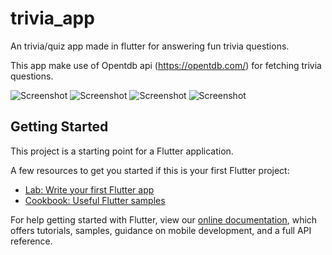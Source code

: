 # trivia_app

An trivia/quiz app made in flutter for answering fun trivia questions.

This app make use of Opentdb api (https://opentdb.com/) for fetching trivia questions.

![Screenshot](screenshots/flutter_01.png)
![Screenshot](screenshots/flutter_02.png)
![Screenshot](screenshots/flutter_03.png)
![Screenshot](screenshots/flutter_04.png)

## Getting Started

This project is a starting point for a Flutter application.

A few resources to get you started if this is your first Flutter project:

- [Lab: Write your first Flutter app](https://flutter.dev/docs/get-started/codelab)
- [Cookbook: Useful Flutter samples](https://flutter.dev/docs/cookbook)



For help getting started with Flutter, view our
[online documentation](https://flutter.dev/docs), which offers tutorials,
samples, guidance on mobile development, and a full API reference.
